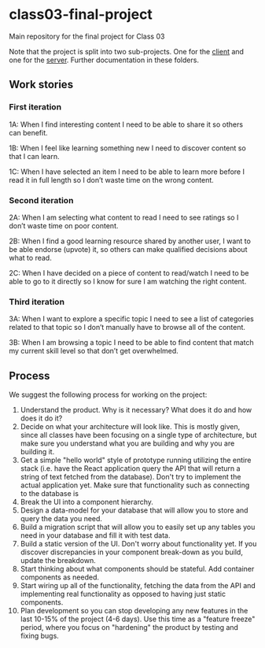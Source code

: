 # class03-final-project
Main repository for the final project for Class 03

Note that the project is split into two sub-projects. One for the [client](/client) and one for the [server](server). Further documentation in these folders.

## Work stories

### First iteration

1A: When I find interesting content I need to be able to share it so others can benefit.

1B: When I feel like learning something new I need to discover content so that I can learn.

1C: When I have selected an item I need to be able to learn more before I read it in full length so I don’t waste time on the wrong content.

### Second iteration

2A: When I am selecting what content to read I need to see ratings so I don’t waste time on poor content.

2B: When I find a good learning resource shared by another user, I want to be able endorse (upvote) it, so others can make qualified decisions about what to read.

2C: When I have decided on a piece of content to read/watch I need to be able to go to it directly so I know for sure I am watching the right content.

### Third iteration

3A: When I want to explore a specific topic I need to see a list of categories related to that topic so I don’t manually have to browse all of the content.

3B: When I am browsing a topic I need to be able to find content that match my current skill level so that don’t get overwhelmed.

## Process

We suggest the following process for working on the project:

1. Understand the product. Why is it necessary? What does it do and how does it do it?
2. Decide on what your architecture will look like. This is mostly given, since all classes have been focusing on a single type of architecture, but make sure you understand what you are building and why you are building it.
3. Get a simple "hello world" style of prototype running utilizing the entire stack (i.e. have the React application query the API that will return a string of text fetched from the database). Don't try to implement the actual application yet. Make sure that functionality such as connecting to the database is 
4. Break the UI into a component hierarchy.
5. Design a data-model for your database that will allow you to store and query the data you need.
6. Build a migration script that will allow you to easily set up any tables you need in your database and fill it with test data.
7. Build a static version of the UI. Don't worry about functionality yet. If you discover discrepancies in your component break-down as you build, update the breakdown.
8. Start thinking about what components should be stateful. Add container components as needed.
9. Start wiring up all of the functionality, fetching the data from the API and implementing real functionality as opposed to having just static components.
10. Plan development so you can stop developing any new features in the last 10-15% of the project (4-6 days). Use this time as a "feature freeze" period, where you focus on "hardening" the product by testing and fixing bugs. 
